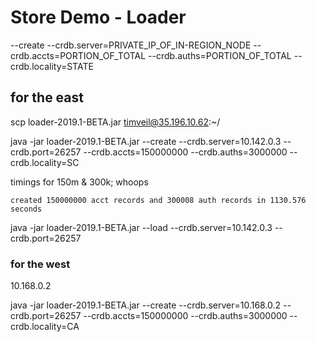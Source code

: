 # Store Demo - Loader

--create --crdb.server=PRIVATE_IP_OF_IN-REGION_NODE --crdb.accts=PORTION_OF_TOTAL --crdb.auths=PORTION_OF_TOTAL --crdb.locality=STATE


## for the east
scp loader-2019.1-BETA.jar timveil@35.196.10.62:~/



java -jar loader-2019.1-BETA.jar --create --crdb.server=10.142.0.3 --crdb.port=26257 --crdb.accts=150000000 --crdb.auths=3000000 --crdb.locality=SC

timings for 150m & 300k; whoops
```
created 150000000 acct records and 300008 auth records in 1130.576 seconds
```

java -jar loader-2019.1-BETA.jar --load --crdb.server=10.142.0.3 --crdb.port=26257


### for the west

10.168.0.2

java -jar loader-2019.1-BETA.jar --create --crdb.server=10.168.0.2 --crdb.port=26257 --crdb.accts=150000000 --crdb.auths=3000000 --crdb.locality=CA


